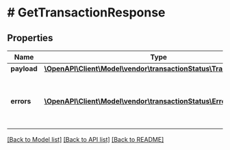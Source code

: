 # # GetTransactionResponse

## Properties

Name | Type | Description | Notes
------------ | ------------- | ------------- | -------------
**payload** | [**\OpenAPI\Client\Model\vendor\transactionStatus\TransactionStatus**](TransactionStatus.md) |  | [optional]
**errors** | [**\OpenAPI\Client\Model\vendor\transactionStatus\Error[]**](Error.md) | A list of error responses returned when a request is unsuccessful. | [optional]

[[Back to Model list]](../../README.md#models) [[Back to API list]](../../README.md#endpoints) [[Back to README]](../../README.md)
